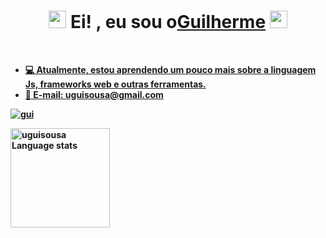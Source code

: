 <!--by uguisousa -->
<div align="center">
<h1>
    <img src="https://media.giphy.com/media/hvRJCLFzcasrR4ia7z/giphy.gif" width="28">
       Ei! , eu sou o<b><a target="_blank" href="#">Guilherme</a>
    <img src="https://media.giphy.com/media/hvRJCLFzcasrR4ia7z/giphy.gif" width="28">
   </h1>
</div>
 
 <a  href="https://github.com/uguisousa">
 <br>
 
 - 💻 Atualmente, estou aprendendo um pouco mais sobre a linguagem Js, frameworks web e outras ferramentas.<br/>
 - 📧 E-mail: uguisousa@gmail.com<br/>
 </p>
 <p>
 
 <p>
  <a  href="https://linkedin.com/in/uguisousa" target="_blank">
   <img src="https://img.shields.io/badge/LinkedIn-0077B5?style=for-the-badge&logo=linkedin&logoColor=white" alt="gui"/>
  </a>
  
 <div>
     
 <a href="https://github.com/anuraghazra/github-readme-stats#gh-dark-mode-only">
 <img height=159 src="https://github-readme-stats-git-masterrstaa-rickstaa.vercel.app/api/top-langs/?username=uguisousa&layout=compact&langs_count=12&hide_border=true&role=owner,collaborator&theme=github_dark&bg_color=000009#gh-dark-mode-only" alt="uguisousa Language stats" />
 </a>
 </div>

